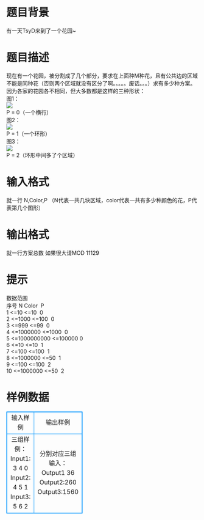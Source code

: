 # 

 
 # 题目背景 
有一天TsyD来到了一个花园~ 

 
 # 题目描述 
现在有一个花园，被分割成了几个部分，要求在上面种M种花，且有公共边的区域不能是同种花（否则两个区域就没有区分了啊。。。。。废话。。。）求有多少种方案。<BR>因为各家的花园各不相同，但大多数都是这样的三种形状：<BR>图1：<BR><img src="/source/joyoi/tyvj-1201/img/aHR0cDovL3d3dy5qb3lvaS5jbi9wcm9ibGVtL3R5dmotMTIwMS9Qcm9ibGVtSW1nLzEyMDEtMS5qcGc=.jpg" border=0 align=middle><BR>P&nbsp;=&nbsp;0（一个横行）<BR>图2：<BR><img src="/source/joyoi/tyvj-1201/img/aHR0cDovL3d3dy5qb3lvaS5jbi9wcm9ibGVtL3R5dmotMTIwMS9Qcm9ibGVtSW1nLzEyMDEtMi5qcGc=.jpg" border=0 align=middle><BR>P&nbsp;=&nbsp;1（一个环形）<BR>图3：<BR><img src="/source/joyoi/tyvj-1201/img/aHR0cDovL3d3dy5qb3lvaS5jbi9wcm9ibGVtL3R5dmotMTIwMS9Qcm9ibGVtSW1nLzEyMDEtMy5qcGc=.jpg" border=0 align=middle><BR>P&nbsp;=&nbsp;2（环形中间多了个区域） 

 
 # 输入格式 
就一行&nbsp;N,Color,P&nbsp;（N代表一共几块区域，color代表一共有多少种颜色的花，P代表第几个图形） 

 
 # 输出格式 
就一行方案总数&nbsp;如果很大请MOD&nbsp;11129 

 
 # 提示 
数据范围<BR>序号	N		Color	&nbsp;P<BR>1	&lt;=10		&lt;=10	&nbsp;0<BR>2	&lt;=1000		&lt;=100	&nbsp;0<BR>3	&lt;=999		&lt;=99	&nbsp;0<BR>4	&lt;=1000000	&lt;=1000	&nbsp;0<BR>5	&lt;=1000000000	&lt;=100000&nbsp;0<BR>6	&lt;=10		&lt;=10	&nbsp;1<BR>7	&lt;=100		&lt;=100	&nbsp;1<BR>8	&lt;=1000000	&lt;=50	&nbsp;1<BR>9	&lt;=100		&lt;=100	&nbsp;2<BR>10	&lt;=1000000	&lt;=50	&nbsp;2<BR> 
# 样例数据
<style>
        table,table tr th, table tr td { border:1px solid #0094ff; }
        table { width: 200px; min-height: 25px; line-height: 25px; text-align: center; border-collapse: collapse;}   
    </style>
<table>
	<tr>
		<td>输入样例</td>
		<td>输出样例</td>
	</tr>
<tr><td>三组样例：
Input1:	3 4 0
Input2:	4 5 1
Input3:	5 6 2</td><td>分别对应三组输入：
Output1	36
Output2:260
Output3:1560</td></tr></table>
